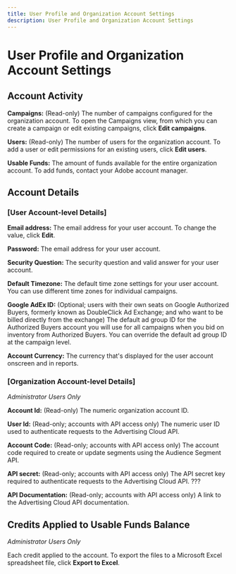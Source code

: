 ```yaml
---
title: User Profile and Organization Account Settings 
description: User Profile and Organization Account Settings 
---
```


# User Profile and Organization Account Settings 

## Account Activity

**Campaigns:** (Read-only) The number of campaigns configured for the organization account. To open the Campaigns view, from which you can create a campaign or edit existing campaigns, click **Edit campaigns**.

**Users:** (Read-only) The number of users for the organization account. To add a user or edit permissions for an existing users, click **Edit users**.

**Usable Funds:** The amount of funds available for the entire organization account. To add funds, contact your Adobe account manager.

## Account Details

### [User Account-level Details]

**Email address:** The email address for your user account. To change the value, click **Edit**.

**Password:** The email address for your user account.

**Security Question:** The security question and valid answer for your user account.

**Default Timezone:** The default time zone settings for your user account. You can use different time zones for individual campaigns.<!-- Does this have any effect on reporting/attribution that we need to mention, or just how date ranges like "Last 3 days" work?-->

**Google AdEx ID:** (Optional; users with their own seats on Google Authorized Buyers, formerly known as DoubleClick Ad Exchange; and who want to be billed directly from the exchange) The default ad group ID for the Authorized Buyers account you will use for all campaigns when you bid on inventory from Authorized Buyers. You can override the default ad group ID at the campaign level.

**Account Currency:** The currency that's displayed for the user account onscreen and in reports.

### [Organization Account-level Details]

*Administrator Users Only*

**Account Id:** (Read-only) The numeric organization account ID.

**User Id:** (Read-only; accounts with API access only) The numeric user ID used to authenticate requests to the Advertising Cloud API. <!-- Or do all users have one, whether or not they actually use the API? -->

**Account Code:** (Read-only; accounts with API access only) The account code required to create or update segments using the Audience Segment API. <!-- Or do all users have one, whether or not they actually use the API? -->

**API secret:** (Read-only; accounts with API access only) The API secret key required to authenticate requests to the Advertising Cloud API. ??? <!-- Or do all users have one, whether or not they actually use the API? -->

**API Documentation:** (Read-only; accounts with API access only) A link to the Advertising Cloud API documentation.<!-- Or do all users have a link, whether or not they actually use the API? -->

## Credits Applied to Usable Funds Balance

*Administrator Users Only*

Each credit applied to the account. To export the files to a Microsoft Excel spreadsheet file, click **Export to Excel**.

<!--
>[!MORELIKETHIS]
>
>* [Edit Your Own User Profile](/help/dsp/admin/user-own-profile-edit.md)
-->
